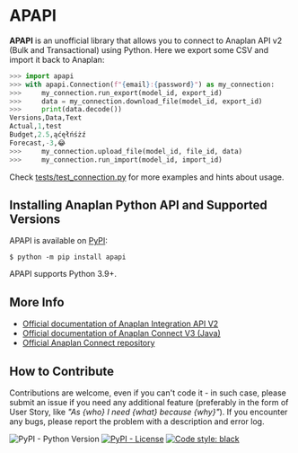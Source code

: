 # APAPI

**APAPI** is an unofficial library that allows you to connect to Anaplan API v2 (Bulk and Transactional) using Python. 
Here we export some CSV and import it back to Anaplan:
```python
>>> import apapi
>>> with apapi.Connection(f"{email}:{password}") as my_connection:
>>>     my_connection.run_export(model_id, export_id)
>>>     data = my_connection.download_file(model_id, export_id)
>>>     print(data.decode())
Versions,Data,Text
Actual,1,test
Budget,2.5,ąćęłńśżź
Forecast,-3,😂
>>>     my_connection.upload_file(model_id, file_id, data)
>>>     my_connection.run_import(model_id, import_id)
```
Check [tests/test_connection.py](https://github.com/DLZaan/apapi/blob/master/tests/test_connection.py) for more examples and hints about usage.

## Installing Anaplan Python API and Supported Versions

APAPI is available on [PyPI](https://pypi.org/project/apapi/):
```console
$ python -m pip install apapi
```
APAPI supports Python 3.9+.

## More Info
- [Official documentation of Anaplan Integration API V2](https://anaplanbulkapi20.docs.apiary.io)
- [Official documentation of Anaplan Connect V3 (Java)](https://anaplanenablement.s3.amazonaws.com/Community/Anapedia/Anaplan_Connect_User_Guide_v3.0.0.pdf)
- [Official Anaplan Connect repository](https://github.com/anaplaninc/anaplan-java-client)

## How to Contribute

Contributions are welcome, even if you can't code it - in such case, please submit an issue if you need any additional feature (preferably in the form of User Story, like *"As {who} I need {what} because {why}"*).
If you encounter any bugs, please report the problem with a description and error log.

![PyPI - Python Version](https://img.shields.io/pypi/pyversions/apapi)
[![PyPI - License](https://img.shields.io/pypi/l/apapi)](https://github.com/DLZaan/apapi/blob/master/LICENSE)
[![Code style: black](https://img.shields.io/badge/code%20style-black-000000.svg)](https://github.com/psf/black)